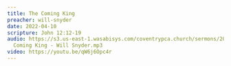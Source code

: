 ```yaml
---
title: The Coming King
preacher: will-snyder
date: 2022-04-10
scripture: John 12:12-19
audio: https://s3.us-east-1.wasabisys.com/coventrypca.church/sermons/2022.04.10.A The
  Coming King - Will Snyder.mp3
video: https://youtu.be/qW6j6Opc4r
---
```

